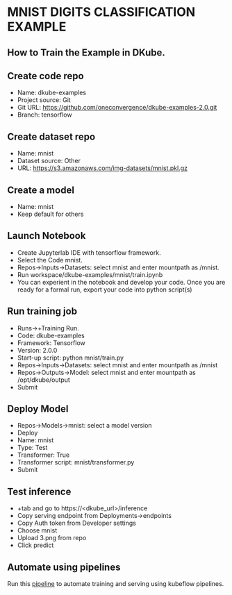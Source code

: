 # MNIST DIGITS CLASSIFICATION EXAMPLE 

## How to Train the Example in DKube.

## Create code repo
- Name: dkube-examples
- Project source: Git
- Git URL: https://github.com/oneconvergence/dkube-examples-2.0.git
- Branch: tensorflow

## Create dataset repo
- Name: mnist
- Dataset source: Other
- URL: https://s3.amazonaws.com/img-datasets/mnist.pkl.gz


## Create a model
- Name: mnist
- Keep default for others


## Launch Notebook
- Create Jupyterlab IDE with tensorflow framework.
- Select the Code mnist.
- Repos->Inputs->Datasets: select mnist and enter mountpath as /mnist.
- Run workspace/dkube-examples/mnist/train.ipynb
- You can experient in the notebook and develop your code. Once you are ready for a formal run, export your code into python script(s)

## Run training job
 - Runs->+Training Run.
 - Code: dkube-examples
 - Framework: Tensorflow
 - Version: 2.0.0
 - Start-up script: python mnist/train.py
 - Repos->Inputs->Datasets: select mnist and enter mountpath as /mnist
 - Repos->Outputs->Model: select mnist and enter mountpath as /opt/dkube/output
 - Submit

## Deploy Model
- Repos->Models->mnist: select a model version
- Deploy
- Name: mnist
- Type: Test
- Transformer: True
- Transformer script: mnist/transformer.py
- Submit

## Test inference
- +tab and go to https://<dkube_url>/inference
- Copy serving endpoint from Deployments->endpoints
- Copy Auth token from Developer settings
- Choose mnist
- Upload 3.png from repo
- Click predict

## Automate using pipelines
Run this [pipeline](mnist/pipeline.ipynb) to automate training and serving using kubeflow pipelines.



